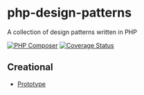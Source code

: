 # php-design-patterns
A collection of design patterns written in PHP

[![PHP Composer](https://github.com/fabiothiroki/php-design-patterns/actions/workflows/php.yaml/badge.svg)](https://github.com/fabiothiroki/php-design-patterns/actions/workflows/php.yaml) [![Coverage Status](https://coveralls.io/repos/github/fabiothiroki/php-design-patterns/badge.svg?branch=main)](https://coveralls.io/github/fabiothiroki/php-design-patterns?branch=main)

## Creational
- [Prototype](app/creational/prototype)